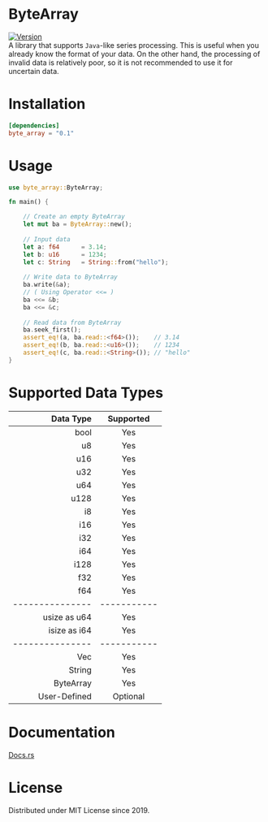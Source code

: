 # ByteArray
[![Version](https://docs.rs/byte_array/badge.svg)](https://crates.io/crates/byte_array) \
A library that supports `Java`-like series processing.
This is useful when you already know the format of your data.
On the other hand, the processing of invalid data is relatively poor,
so it is not recommended to use it for uncertain data.

# Installation
```toml
[dependencies]
byte_array = "0.1"
```

# Usage
```rust
use byte_array::ByteArray;

fn main() {

    // Create an empty ByteArray
    let mut ba = ByteArray::new();
    
    // Input data
    let a: f64      = 3.14;
    let b: u16      = 1234;
    let c: String   = String::from("hello");
    
    // Write data to ByteArray
    ba.write(&a);
    // ( Using Operator <<= )
    ba <<= &b;
    ba <<= &c;
    
    // Read data from ByteArray
    ba.seek_first();
    assert_eq!(a, ba.read::<f64>());    // 3.14
    assert_eq!(b, ba.read::<u16>());    // 1234
    assert_eq!(c, ba.read::<String>()); // "hello"
}
```

# Supported Data Types
|   Data Type   | Supported |
|--------------:|:---------:|
| bool          | Yes       |
| u8            | Yes       |
| u16           | Yes       |
| u32           | Yes       |
| u64           | Yes       |
| u128          | Yes       |
| i8            | Yes       |
| i16           | Yes       |
| i32           | Yes       |
| i64           | Yes       |
| i128          | Yes       |
| f32           | Yes       |
| f64           | Yes       |
|---------------|-----------|
| usize as u64  | Yes       |
| isize as i64  | Yes       |
|---------------|-----------|
| Vec<u8>       | Yes       |
| String        | Yes       |
| ByteArray     | Yes       |
| User-Defined  | Optional  |

# Documentation
[Docs.rs](https://docs.rs/byte_array)

# License
Distributed under MIT License since 2019.
